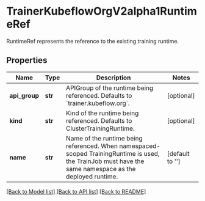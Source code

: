 # TrainerKubeflowOrgV2alpha1RuntimeRef

RuntimeRef represents the reference to the existing training runtime.
## Properties
Name | Type | Description | Notes
------------ | ------------- | ------------- | -------------
**api_group** | **str** | APIGroup of the runtime being referenced. Defaults to &#x60;trainer.kubeflow.org&#x60;. | [optional] 
**kind** | **str** | Kind of the runtime being referenced. Defaults to ClusterTrainingRuntime. | [optional] 
**name** | **str** | Name of the runtime being referenced. When namespaced-scoped TrainingRuntime is used, the TrainJob must have the same namespace as the deployed runtime. | [default to '']

[[Back to Model list]](../README.md#documentation-for-models) [[Back to API list]](../README.md#documentation-for-api-endpoints) [[Back to README]](../README.md)


